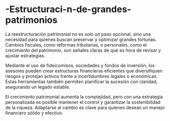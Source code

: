 # -Estructuraci-n-de-grandes-patrimonios
La reestructuración patrimonial no es solo un paso opcional, sino una necesidad para quienes buscan preservar y optimizar grandes fortunas. Cambios fiscales, como reformas tributarias, o personales, como el crecimiento del patrimonio, son señales claras de que es hora de revisar y ajustar estrategias.

Mediante el uso de fideicomisos, sociedades y fondos de inversión, los asesores pueden crear estructuras financieras eficientes que diversifiquen riesgos y protejan activos frente a incertidumbres legales o económicas. Estas herramientas también permiten planificar la sucesión con claridad, asegurando un legado estable.

El crecimiento patrimonial aumenta la complejidad, pero con una estrategia personalizada es posible mantener el control y garantizar la sostenibilidad de la riqueza. Adaptarse al cambio es clave para quienes desean un manejo financiero sólido y efectivo.
